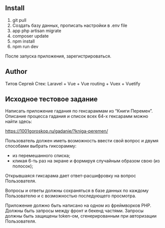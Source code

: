 ## Install

1. git pull
2. Создать базу данных, прописать настройки в .env file
6. app php artisan migrate
3. composer update
4. npm install
5. npm run dev

После запуска приложения, зарегистрироваться.

## Author

Титов Сергей
Стек: Laravel + Vue + Vue routing + Vuex + Vuetify

## Исходное тестовое задание

Написать приложение гадания по гексараммам из “Книги Перемен”.
Описание процесса гадания и список всех 64-х гексарамм можно найти здесь:

https://1001goroskop.ru/gadanie/?kniga-peremen/

Пользователь должен иметь возможность ввести свой вопрос и двумя способами выбрать гиксорамму:

- из перемешанного списка;
- кликая 6-ть раз на экране и формируя случайным образом свою (из полосок);

Открывшаяся гиксарама дает ответ-расшифровку на вопрос Пользователя.

Вопросы и ответы должны сохраняться в базе данных по каждому Пользователю и с возможностью последующего просмотра.

Приложение должно быть написано на одном из фреймворков PHP.
Должны быть запросы между фронт и бекенд частями.
Запросы должны быть защищены token-ом, сгенерированным при авторизации Пользователя. 



